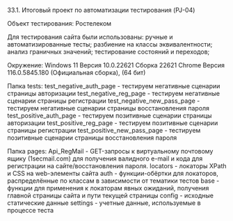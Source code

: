 33.1. Итоговый проект по автоматизации тестирования (PJ-04)

Объект тестирования: Ростелеком

Для тестирования сайта были использованы:
ручные и автоматизированные тесты;
разбиение на классы эквивалентности;
анализ граничных значений;
тестирование состояний и переходов;

Окружение:
Windows 11 Версия	10.0.22621 Сборка 22621
Chrome Версия 116.0.5845.180 (Официальная сборка), (64 бит)

Папка tests:
test_negative_auth_page - тестируем негативные сценарии страницы авторизации
test_negative_reg_page - тестируем негативные сценарии страницы регистрации 
test_negative_new_pass_page - тестируем негативные сценарии страницы восстановления пароля
test_positive_auth_page - тестируем позитивные сценарии страницы авторизации
test_positive_reg_page - тестируем позитивные сценарии страницы регистрации
test_positive_new_pass_page - тестируем позитивные сценарии страницы восстановления пароля

Папка pages:
Api_RegMail - GET-запросы к виртуальному почтовому ящику (1secmail.com) для получения валидного e-mail и кода для регистрации на сайте/восстановления пароля.
locators - локаторы XPath и CSS на web-элементы сайта
auth - функции-обёртки для локаторов, распределённые по классам в зависимости от тематики тестов
base - функции для применения к локаторам явных ожиданий, получения главной страницы сайта и пути текущей страницы
config - исходные статические данные
settings - учетные данные, используемые в процессе теста

